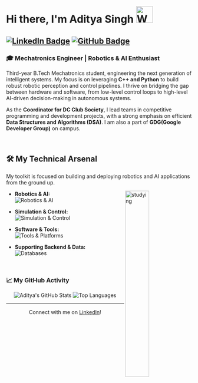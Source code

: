 # Hi there, I'm Aditya Singh <img src="https://raw.githubusercontent.com/nixin72/nixin72/master/wave.gif" alt="Waving hand animated gif" height="45" width="45" />

<a href="https://linkedin.com/in/adityatics"><img src="https://img.shields.io/badge/-LinkedIn-0077B5?style=for-the-badge&logo=linkedin&logoColor=white" alt="LinkedIn Badge"></a>
<a href="https://github.com/ad7x"><img src="https://img.shields.io/badge/-GitHub-181717?style=for-the-badge&logo=github&logoColor=white" alt="GitHub Badge"></a>
---

### 🎓 Mechatronics Engineer | Robotics & AI Enthusiast

Third-year B.Tech Mechatronics student, engineering the next generation of intelligent systems. My focus is on leveraging **C++ and Python** to build robust robotic perception and control pipelines. I thrive on bridging the gap between hardware and software, from low-level control loops to high-level AI-driven decision-making in autonomous systems.

As the **Coordinator for DC Club Society**, I lead teams in competitive programming and development projects, with a strong emphasis on efficient **Data Structures and Algorithms (DSA)**.
I am also a part of **GDG(Google Developer Group)** on campus.

<br/>

## 🛠️ My Technical Arsenal

My toolkit is focused on building and deploying robotics and AI applications from the ground up.

<img align='right' src="https://i.pinimg.com/originals/33/fa/71/33fa7169ec81266cec664f84322dbf2a.gif" alt="studying" width="36%"/>

* **Robotics & AI:**
    <br>
    <img src="https://skillicons.dev/icons?i=cpp,py,ros,pytorch,opencv,tensorflow" alt="Robotics & AI">
    
* **Simulation & Control:**
    <br>
    <img src="https://skillicons.dev/icons?i=matlab,simulink" alt="Simulation & Control">

* **Software & Tools:**
    <br>
    <img src="https://skillicons.dev/icons?i=git,github,docker,gcp,linux,latex" alt="Tools & Platforms">
    
* **Supporting Backend & Data:**
    <br>
    <img src="https://skillicons.dev/icons?i=mysql,mongodb,postgres" alt="Databases">

<br/>

### 📈 My GitHub Activity

<p align="center">
  <img src="https://github-readme-stats.vercel.app/api?username=ad7x&show_icons=true&theme=tokyonight&rank_icon=github&hide_border=true" alt="Aditya's GitHub Stats" />
  <img src="https://github-readme-stats.vercel.app/api/top-langs/?username=ad7x&layout=compact&theme=tokyonight&hide_border=true" alt="Top Languages" />
</p>

---

<p align="center">
  Connect with me on <a href="https://www.linkedin.com/in/adityatics/">LinkedIn</a>!
</p>
